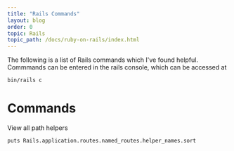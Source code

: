 ```yaml
---
title: "Rails Commands"
layout: blog
order: 0
topic: Rails
topic_path: /docs/ruby-on-rails/index.html
---
```

The following is a list of Rails commands which I've found helpful. Commmands can be entered in the rails console, which can be accessed at
```bash
bin/rails c
```

# Commands
View all path helpers
```bash
puts Rails.application.routes.named_routes.helper_names.sort
```